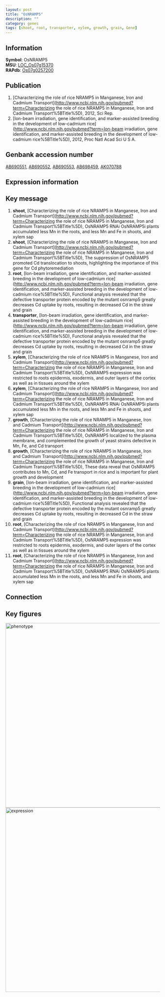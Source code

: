 ```yaml
---
layout: post
title: "OsNRAMP5"
description: ""
category: genes
tags: [shoot, root, transporter, xylem, growth, grain, Gene]
---
```


## Information
__Symbol__: OsNRAMP5  
__MSU__: [LOC_Os07g15370](http://rice.plantbiology.msu.edu/cgi-bin/ORF_infopage.cgi?orf=LOC_Os07g15370)  
__RAPdb__: [Os07g0257200](http://rapdb.dna.affrc.go.jp/viewer/gbrowse_details/irgsp1?name=Os07g0257200)  

## Publication
1. [Characterizing the role of rice NRAMP5 in Manganese, Iron and Cadmium Transport](http://www.ncbi.nlm.nih.gov/pubmed?term=Characterizing the role of rice NRAMP5 in Manganese, Iron and Cadmium Transport%5BTitle%5D), 2012, Sci Rep.
2. [Ion-beam irradiation, gene identification, and marker-assisted breeding in the development of low-cadmium rice](http://www.ncbi.nlm.nih.gov/pubmed?term=Ion-beam irradiation, gene identification, and marker-assisted breeding in the development of low-cadmium rice%5BTitle%5D), 2012, Proc Natl Acad Sci U S A.

## Genbank accession number
[AB690551](http://www.ncbi.nlm.nih.gov/nuccore/AB690551), [AB690552](http://www.ncbi.nlm.nih.gov/nuccore/AB690552), [AB690553](http://www.ncbi.nlm.nih.gov/nuccore/AB690553), [AB698459](http://www.ncbi.nlm.nih.gov/nuccore/AB698459), [AK070788](http://www.ncbi.nlm.nih.gov/nuccore/AK070788)  

## Expression information

## Key message
1. __shoot__, [Characterizing the role of rice NRAMP5 in Manganese, Iron and Cadmium Transport](http://www.ncbi.nlm.nih.gov/pubmed?term=Characterizing the role of rice NRAMP5 in Manganese, Iron and Cadmium Transport%5BTitle%5D),  OsNRAMP5 RNAi OsNRAMP5i plants accumulated less Mn in the roots, and less Mn and Fe in shoots, and xylem sap
2. __shoot__, [Characterizing the role of rice NRAMP5 in Manganese, Iron and Cadmium Transport](http://www.ncbi.nlm.nih.gov/pubmed?term=Characterizing the role of rice NRAMP5 in Manganese, Iron and Cadmium Transport%5BTitle%5D),  The suppression of OsNRAMP5 promoted Cd translocation to shoots, highlighting the importance of this gene for Cd phytoremediation
3. __root__, [Ion-beam irradiation, gene identification, and marker-assisted breeding in the development of low-cadmium rice](http://www.ncbi.nlm.nih.gov/pubmed?term=Ion-beam irradiation, gene identification, and marker-assisted breeding in the development of low-cadmium rice%5BTitle%5D),  Functional analysis revealed that the defective transporter protein encoded by the mutant osnramp5 greatly decreases Cd uptake by roots, resulting in decreased Cd in the straw and grain
4. __transporter__, [Ion-beam irradiation, gene identification, and marker-assisted breeding in the development of low-cadmium rice](http://www.ncbi.nlm.nih.gov/pubmed?term=Ion-beam irradiation, gene identification, and marker-assisted breeding in the development of low-cadmium rice%5BTitle%5D),  Functional analysis revealed that the defective transporter protein encoded by the mutant osnramp5 greatly decreases Cd uptake by roots, resulting in decreased Cd in the straw and grain
5. __xylem__, [Characterizing the role of rice NRAMP5 in Manganese, Iron and Cadmium Transport](http://www.ncbi.nlm.nih.gov/pubmed?term=Characterizing the role of rice NRAMP5 in Manganese, Iron and Cadmium Transport%5BTitle%5D),  OsNRAMP5 expression was restricted to roots epidermis, exodermis, and outer layers of the cortex as well as in tissues around the xylem
6. __xylem__, [Characterizing the role of rice NRAMP5 in Manganese, Iron and Cadmium Transport](http://www.ncbi.nlm.nih.gov/pubmed?term=Characterizing the role of rice NRAMP5 in Manganese, Iron and Cadmium Transport%5BTitle%5D),  OsNRAMP5 RNAi OsNRAMP5i plants accumulated less Mn in the roots, and less Mn and Fe in shoots, and xylem sap
7. __growth__, [Characterizing the role of rice NRAMP5 in Manganese, Iron and Cadmium Transport](http://www.ncbi.nlm.nih.gov/pubmed?term=Characterizing the role of rice NRAMP5 in Manganese, Iron and Cadmium Transport%5BTitle%5D),  OsNRAMP5 localized to the plasma membrane, and complemented the growth of yeast strains defective in Mn, Fe, and Cd transport
8. __growth__, [Characterizing the role of rice NRAMP5 in Manganese, Iron and Cadmium Transport](http://www.ncbi.nlm.nih.gov/pubmed?term=Characterizing the role of rice NRAMP5 in Manganese, Iron and Cadmium Transport%5BTitle%5D),  These data reveal that OsNRAMP5 contributes to Mn, Cd, and Fe transport in rice and is important for plant growth and development
9. __grain__, [Ion-beam irradiation, gene identification, and marker-assisted breeding in the development of low-cadmium rice](http://www.ncbi.nlm.nih.gov/pubmed?term=Ion-beam irradiation, gene identification, and marker-assisted breeding in the development of low-cadmium rice%5BTitle%5D),  Functional analysis revealed that the defective transporter protein encoded by the mutant osnramp5 greatly decreases Cd uptake by roots, resulting in decreased Cd in the straw and grain
10. __root__, [Characterizing the role of rice NRAMP5 in Manganese, Iron and Cadmium Transport](http://www.ncbi.nlm.nih.gov/pubmed?term=Characterizing the role of rice NRAMP5 in Manganese, Iron and Cadmium Transport%5BTitle%5D),  OsNRAMP5 expression was restricted to roots epidermis, exodermis, and outer layers of the cortex as well as in tissues around the xylem
11. __root__, [Characterizing the role of rice NRAMP5 in Manganese, Iron and Cadmium Transport](http://www.ncbi.nlm.nih.gov/pubmed?term=Characterizing the role of rice NRAMP5 in Manganese, Iron and Cadmium Transport%5BTitle%5D),  OsNRAMP5 RNAi OsNRAMP5i plants accumulated less Mn in the roots, and less Mn and Fe in shoots, and xylem sap

## Connection

## Key figures
<img src="http://ricencode.github.io/images/OsNRAMP5.pheno.png" alt="phenotype"  style="width: 600px;"/>

<img src="http://ricencode.github.io/images/OsNRAMP5.exp.png" alt="expression"  style="width: 600px;"/>


